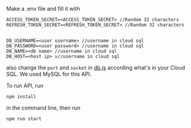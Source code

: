 Make a .env file and fill it with 

```
ACCESS_TOKEN_SECRET=<ACCESS_TOKEN_SECRET> //Random 32 characters
REFRESH_TOKEN_SECRET=<REFRESH_TOKEN_SECRET> //Random 32 characters


DB_USERNAME=<user username> //username in cloud sql
DB_PASSWORD=<user password> //username in cloud sql
DB_NAME=<db name> //username in cloud sql
DB_HOST=<host ip> v//username in cloud sql
```
also change the ```port``` and ```socket``` in [db.js](config\db.js) according what's in your Cloud SQL. We used MySQL for this API. 

To run API, run 
```
npm install
```
in the command line, then run 
```
npm run start
```

